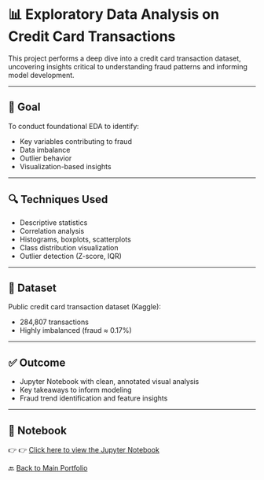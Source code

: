 # 📊 Exploratory Data Analysis on Credit Card Transactions

This project performs a deep dive into a credit card transaction dataset, uncovering insights critical to understanding fraud patterns and informing model development.

---

## 🎯 Goal

To conduct foundational EDA to identify:
- Key variables contributing to fraud
- Data imbalance
- Outlier behavior
- Visualization-based insights

---

## 🔍 Techniques Used

- Descriptive statistics
- Correlation analysis
- Histograms, boxplots, scatterplots
- Class distribution visualization
- Outlier detection (Z-score, IQR)

---

## 📁 Dataset

Public credit card transaction dataset (Kaggle):
- 284,807 transactions
- Highly imbalanced (fraud ≈ 0.17%)

---

## ✅ Outcome

- Jupyter Notebook with clean, annotated visual analysis
- Key takeaways to inform modeling
- Fraud trend identification and feature insights

---
## 📓 Notebook

👉 👉 [Click here to view the Jupyter Notebook](./Renu%20Prakash%20-%20FAAI%20-%20Assignment1%20-%20EDA_final.ipynb)


🔙 [Back to Main Portfolio](../README.md)
